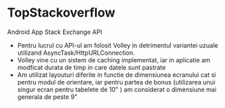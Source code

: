 # TopStackoverflow
Android App Stack Exchange API

- Pentru lucrul cu API-ul am folosit Volley in detrimentul variantei uzuale utilizand AsyncTask/HttpURLConnection.
- Volley vine cu un sistem de caching implementat, iar in aplicatie am modficat durata de timp in care datele sunt pastrate
- Am utilizat layouturi diferite in functie de dimensiunea ecranului cat si pentru modul de orientare, iar pentru partea de bonus 
(utilizarea unui singur ecran pentru tabelete de 10" ) am considerat o dimensiune mai generala de peste 9" 
